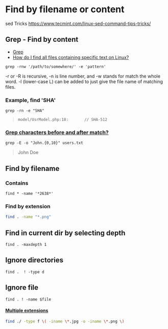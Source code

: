 # Find by filename or content


sed Tricks https://www.tecmint.com/linux-sed-command-tips-tricks/

## Grep - Find by content

* [Grep](https://help.ubuntu.com/community/grep)
* [How do I find all files containing specific text on Linux?](https://stackoverflow.com/a/16957078)

`grep -rnw '/path/to/somewhere/' -e 'pattern'`

-r or -R is recursive,
-n is line number, and
-w stands for match the whole word.
-l (lower-case L) can be added to just give the file name of matching files.

### Example, find 'SHA'
`grep -rn -e "SHA"`
> `model/UsrModel.php:18:		// SHA-512`

### [Grep characters before and after match?](https://stackoverflow.com/a/8101804)

```shell
grep -E -o "John.{0,10}" users.txt
```
> John Doe

## Find by filename

### Contains

```shell
find * -name '*2638*'
```

### Find by extension

 ```bash
find . -name "*.png"
```

## Find in current dir by selecting depth

```shell
find . -maxdepth 1
```

## Ignore directories

```shell
find .  ! -type d
```

## Ignore file

```shell
find . ! -name $file
```

#### [Multiple extensions](https://unix.stackexchange.com/a/15309)

```bash
find ./ -type f \( -iname \*.jpg -o -iname \*.png \)
```
